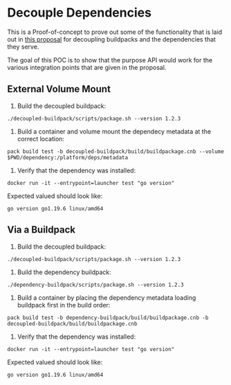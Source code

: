 # Decouple Dependencies
This is a Proof-of-concept to prove out some of the functionality that is laid
out in [this proposal](https://docs.google.com/document/d/1g5rRW-oE_v8Gdvz-CiCOK9z2rxg6L5XniKI25Zq2j6M/)
for decoupling buildpacks and the dependencies that they serve.

The goal of this POC is to show that the purpose API would work for the various
integration points that are given in the proposal.

## External Volume Mount
1. Build the decoupled buildpack:
```
./decoupled-buildpack/scripts/package.sh --version 1.2.3
```
1. Build a container and volume mount the dependecy metadata at the correct location:
```
pack build test -b decoupled-buildpack/build/buildpackage.cnb --volume $PWD/dependency:/platform/deps/metadata
```
1. Verify that the dependency was installed:
```
docker run -it --entrypoint=launcher test "go version"
```
Expected valued should look like:
```
go version go1.19.6 linux/amd64
```

## Via a Buildpack
1. Build the decoupled buildpack:
```
./decoupled-buildpack/scripts/package.sh --version 1.2.3
```
1. Build the dependency buildpack:
```
./dependency-buildpack/scripts/package.sh --version 1.2.3
```
1. Build a container by placing the dependency metadata loading buildpack first in the build order:
```
pack build test -b dependency-buildpack/build/buildpackage.cnb -b decoupled-buildpack/build/buildpackage.cnb
```
1. Verify that the dependency was installed:
```
docker run -it --entrypoint=launcher test "go version"
```
Expected valued should look like:
```
go version go1.19.6 linux/amd64
```

